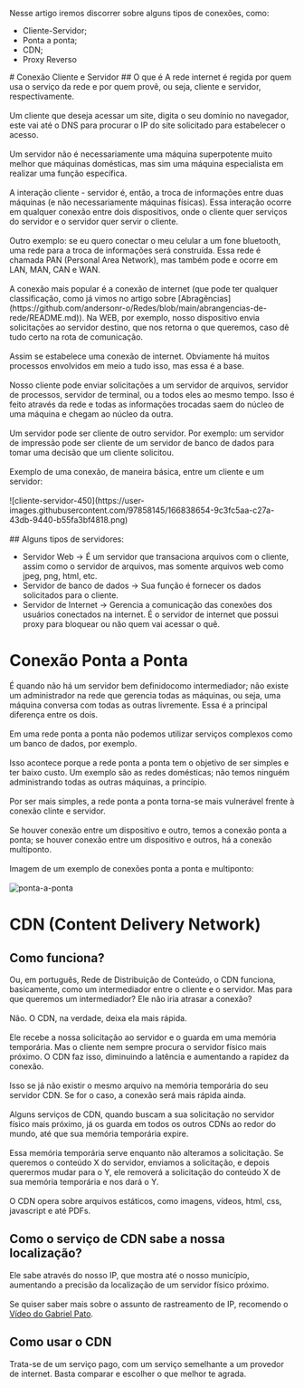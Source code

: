 Nesse artigo iremos discorrer sobre alguns tipos de conexões, como:<br>
<ul>
<li>Cliente-Servidor;
<li>Ponta a ponta;
<li>CDN;
<li>Proxy Reverso
</ul>
# Conexão Cliente e Servidor
 ## O que é
A rede internet é regida por quem usa o serviço da rede e por quem provê, ou seja, cliente e servidor, respectivamente.<br><br>
Um cliente que deseja acessar um site, digita o seu domínio no navegador, este vai até o DNS para procurar o IP do site solicitado para estabelecer o acesso.<br><br>
Um servidor não é necessariamente uma máquina superpotente muito melhor que máquinas domésticas, mas sim uma máquina especialista em realizar uma função específica.<br><br>
A interação cliente - servidor é, então, a troca de informações entre duas máquinas (e não necessariamente máquinas físicas).
Essa interação ocorre em qualquer conexão entre dois dispositivos, onde o cliente quer serviços do servidor e o servidor quer servir o cliente.<br><br>
Outro exemplo: se eu quero conectar o meu celular a um fone bluetooth, uma rede para a troca de informações será construída. Essa rede é chamada PAN (Personal Area Network), mas também pode e ocorre em LAN, MAN, CAN e WAN.<br><br>
A conexão mais popular é a conexão de internet (que pode ter qualquer classificação, como já vimos no artigo sobre [Abragências](https://github.com/andersonr-o/Redes/blob/main/abrangencias-de-rede/README.md)). Na WEB, por exemplo, nosso dispositivo envia solicitações ao servidor destino, que nos retorna o que queremos, caso dê tudo certo na rota de comunicação.<br><br>
Assim se estabelece uma conexão de internet. Obviamente há muitos processos envolvidos em meio a tudo isso, mas essa é a base.<br><br>
Nosso cliente pode enviar solicitações a um servidor de arquivos, servidor de processos, servidor de terminal, ou a todos eles ao mesmo tempo. Isso é feito através da rede e todas as informações trocadas saem do núcleo de uma máquina e chegam ao núcleo da outra.<br><br>
Um servidor pode ser cliente de outro servidor. Por exemplo: um servidor de impressão pode ser cliente de um servidor de banco de dados para tomar uma decisão que um cliente solicitou.<br><br>
Exemplo de uma conexão, de maneira básica, entre um cliente e um servidor:<br><br>
![cliente-servidor-450](https://user-images.githubusercontent.com/97858145/166838654-9c3fc5aa-c27a-43db-9440-b55fa3bf4818.png)<br><br>
## Alguns tipos de servidores:
<ul>
  <li>Servidor Web &rightarrow; É um servidor que transaciona arquivos com o cliente, assim como o servidor de arquivos, mas somente arquivos web como jpeg, png, html, etc.
  <li>Servidor de banco de dados &rightarrow; Sua função é fornecer os dados solicitados para o cliente.
  <li>Servidor de Internet &rightarrow; Gerencia a comunicação das conexões dos usuários conectados na internet. É o servidor de internet que possui proxy para bloquear ou não quem vai acessar o quê.
</ul>

# Conexão Ponta a Ponta
É quando não há um servidor bem definidocomo intermediador; não existe um administrador na rede que gerencia todas as máquinas, ou seja, uma máquina conversa com todas as outras livremente. Essa é a principal diferença entre os dois.<br><br>
Em uma rede ponta a ponta não podemos utilizar serviços complexos como um banco de dados, por exemplo.<br><br>
Isso acontece porque a rede ponta a ponta tem o objetivo de ser simples e ter baixo custo. Um exemplo são as redes domésticas; não temos ninguém administrando todas as outras máquinas, a princípio.<br><br>
Por ser mais simples, a rede ponta a ponta torna-se mais vulnerável frente à conexão clinte e servidor.<br><br>
Se houver conexão entre um dispositivo e outro, temos a conexão ponta a ponta; se houver conexão entre um dispositivo e outros, há a conexão multiponto.<br><br>
Imagem de um exemplo de conexões ponta a ponta e multiponto:<br><br>
![ponta-a-ponta](https://user-images.githubusercontent.com/97858145/166844561-ea2567b0-3c45-4a71-8634-5a6faf4c384f.png)

# CDN (Content Delivery Network)
## Como funciona?
Ou, em português, Rede de Distribuição de Conteúdo, o CDN funciona, basicamente, como um intermediador entre o cliente e o servidor. Mas para que queremos um intermediador? Ele não iria atrasar a conexão?<br><br>
Não. O CDN, na verdade, deixa ela mais rápida.<br><br>
Ele recebe a nossa solicitação ao servidor e o guarda em uma memória temporária. Mas o cliente nem sempre procura o servidor físico mais próximo. O CDN faz isso, diminuindo a latência e aumentando a rapidez da conexão.<br><br>
Isso se já não existir o mesmo arquivo na memória temporária do seu servidor CDN. Se for o caso, a conexão será mais rápida ainda.<br><br>
Alguns serviços de CDN, quando buscam a sua solicitação no servidor físico mais próximo, já os guarda em todos os outros CDNs ao redor do mundo, até que sua memória temporária expire.<br><br>
Essa memória temporária serve enquanto não alteramos a solicitação. Se queremos o conteúdo X do servidor, enviamos a solicitação, e depois querermos mudar para o Y, ele removerá a solicitação do conteúdo X de sua memória temporária e nos dará o Y.<br><br>
O CDN opera sobre arquivos estáticos, como imagens, vídeos, html, css, javascript e até PDFs.
## Como o serviço de CDN sabe a nossa localização?
Ele sabe através do nosso IP, que mostra até o nosso município, aumentando a precisão da localização de um servidor físico próximo.<br><br>
Se quiser saber mais sobre o assunto de rastreamento de IP, recomendo o [Vídeo do Gabriel Pato](https://m.youtube.com/watch?v=6WZox0-Tc3k).
## Como usar o CDN
Trata-se de um serviço pago, com um serviço semelhante a um provedor de internet. Basta comparar e escolher o que melhor te agrada.
<!--Proxy Reverso-->
